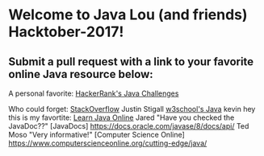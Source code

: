 # Welcome to Java Lou (and friends) Hacktober-2017!


## Submit a  pull request with a link to your favorite online Java resource below:

A personal favorite: [HackerRank's Java Challenges](https://www.hackerrank.com/domains/java/java-introduction)

Who could forget: [StackOverflow](stackoverflow.com)
Justin Stigall [w3school's Java](https://www.w3schools.in/java-tutorial/)
kevin hey this is my favortite: [Learn Java Online](http://www.learnjavaonline.org/)
Jared "Have you checked the JavaDoc??" [JavaDocs] https://docs.oracle.com/javase/8/docs/api/
Ted Moso "Very informative!" [Computer Science Online] https://www.computerscienceonline.org/cutting-edge/java/
